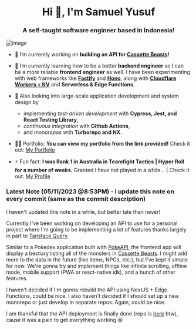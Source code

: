 <h1 align="center">Hi 👋, I'm Samuel Yusuf</h1>
<h3 align="center">A self-taught software engineer based in Indonesia!</h3>

![image](https://media.licdn.com/dms/image/D5616AQG56XhB-m1BWw/profile-displaybackgroundimage-shrink_350_1400/0/1700853551062?e=1706140800&v=beta&t=Z1JOfL_Gwinh87SFhTt66eFmax50xdQR4YvtO0arXJU)

- 🔭 I’m currently working on **building an API for [Cassette Beasts](https://store.steampowered.com/app/1321440/Cassette_Beasts/)!**

- 🌱 I’m currently learning how to be a better **backend engineer** so I can be a more reliable **frontend engineer** as well. I have been experimenting with web frameworks like **[Fastify](https://fastify.dev)** and **[Hono](https://hono.dev)**, along with **[Cloudflare Workers + KV](https://developers.cloudflare.com/workers/)** and **Serverless & Edge Functions**.

- 🌱 Also looking into large-scale application development and system design by 
  * implementing *test-driven development* with **Cypress, Jest, and React Testing Library**, 
  * *continuous integration* with **Github Actions**, 
  * and *monorepos* with **Turborepo and NX**.

- 👨‍💻 Portfolio: **You can view my portfolio from the link provided!** Check it out: [My Portfolio](https://samlikescode.dev)

- ⚡ Fun fact: **I was Rank 1 in Australia in Teamfight Tactics | Hyper Roll for a number of weeks.** Granted I have not played in a while... | Check it out: [My Profile](https://lolchess.gg/profile/oce/goggwell)

### Latest Note (05/11/2023 @8:53PM) - I update this note on every commit (same as the commit description)
I haven't updated this note in a while, but better late than never!

Currently I've been working on developing an API to use for a personal project where I'm going to be implementing a lot of features thanks largely in part to [Tanstack Query](https://tanstack.com/query/latest/).

Similar to a Pokedex application built with [PokeAPI](https://pokeapi.co), the frontend app will display a bestiary listing all of the monsters in [Cassette Beasts](https://store.steampowered.com/app/1321440/Cassette_Beasts/). I might add more to the data in the future (like items, NPCs, etc.), but I've kept it simple for now. We're gonna try and implement things like infinite scrolling, offline mode, mobile support (PWA or react-native idk), and a bunch of other features.

I haven't decided if I'm gonna rebuild the API using NextJS + Edge Functions, could be nice. I also haven't decided if I should set up a new monorepo or just develop in separate repos. Again, could be nice.

I am thankful that the API deployment is finally done (repo is [here](https://github.com/Goggwell/cassette-beasts-api) btw), cause it was a pain to get everything working 😢
